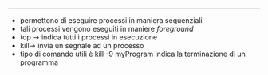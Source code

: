 - - -
- permettono di eseguire processi in maniera sequenziali
- tali processi vengono eseguiti in maniere _foreground_ 
- top -> indica tutti i processi in esecuzione 
- kill-> invia un segnale ad un processo 
- tipo di comando utili è kill -9 myProgram indica la terminazione di un programma
